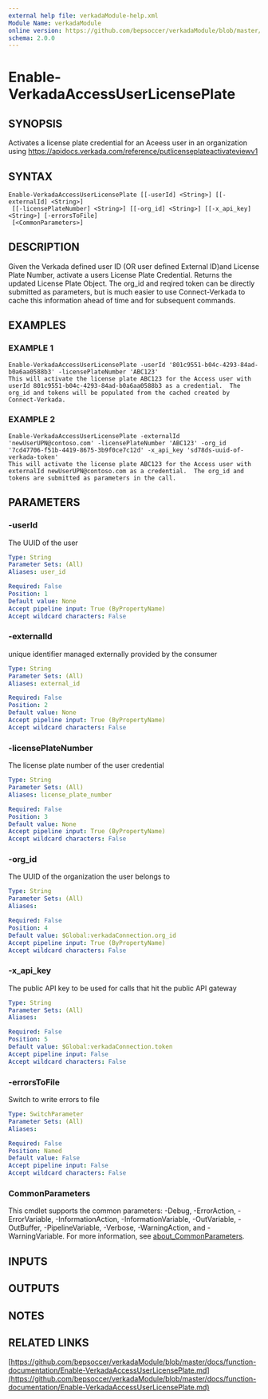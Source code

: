 ```yaml
---
external help file: verkadaModule-help.xml
Module Name: verkadaModule
online version: https://github.com/bepsoccer/verkadaModule/blob/master/docs/function-documentation/Enable-VerkadaAccessUserLicensePlate.md
schema: 2.0.0
---
```


# Enable-VerkadaAccessUserLicensePlate

## SYNOPSIS
Activates a license plate credential for an Aceess user in an organization using https://apidocs.verkada.com/reference/putlicenseplateactivateviewv1

## SYNTAX

```
Enable-VerkadaAccessUserLicensePlate [[-userId] <String>] [[-externalId] <String>]
 [[-licensePlateNumber] <String>] [[-org_id] <String>] [[-x_api_key] <String>] [-errorsToFile]
 [<CommonParameters>]
```

## DESCRIPTION
Given the Verkada defined user ID (OR user defined External ID)and License Plate Number, activate a users License Plate Credential.
Returns the updated License Plate Object.
The org_id and reqired token can be directly submitted as parameters, but is much easier to use Connect-Verkada to cache this information ahead of time and for subsequent commands.

## EXAMPLES

### EXAMPLE 1
```
Enable-VerkadaAccessUserLicensePlate -userId '801c9551-b04c-4293-84ad-b0a6aa0588b3' -licensePlateNumber 'ABC123'
This will activate the license plate ABC123 for the Access user with userId 801c9551-b04c-4293-84ad-b0a6aa0588b3 as a credential.  The org_id and tokens will be populated from the cached created by Connect-Verkada.
```

### EXAMPLE 2
```
Enable-VerkadaAccessUserLicensePlate -externalId 'newUserUPN@contoso.com' -licensePlateNumber 'ABC123' -org_id '7cd47706-f51b-4419-8675-3b9f0ce7c12d' -x_api_key 'sd78ds-uuid-of-verkada-token'
This will activate the license plate ABC123 for the Access user with externalId newUserUPN@contoso.com as a credential.  The org_id and tokens are submitted as parameters in the call.
```

## PARAMETERS

### -userId
The UUID of the user

```yaml
Type: String
Parameter Sets: (All)
Aliases: user_id

Required: False
Position: 1
Default value: None
Accept pipeline input: True (ByPropertyName)
Accept wildcard characters: False
```

### -externalId
unique identifier managed externally provided by the consumer

```yaml
Type: String
Parameter Sets: (All)
Aliases: external_id

Required: False
Position: 2
Default value: None
Accept pipeline input: True (ByPropertyName)
Accept wildcard characters: False
```

### -licensePlateNumber
The license plate number of the user credential

```yaml
Type: String
Parameter Sets: (All)
Aliases: license_plate_number

Required: False
Position: 3
Default value: None
Accept pipeline input: True (ByPropertyName)
Accept wildcard characters: False
```

### -org_id
The UUID of the organization the user belongs to

```yaml
Type: String
Parameter Sets: (All)
Aliases:

Required: False
Position: 4
Default value: $Global:verkadaConnection.org_id
Accept pipeline input: True (ByPropertyName)
Accept wildcard characters: False
```

### -x_api_key
The public API key to be used for calls that hit the public API gateway

```yaml
Type: String
Parameter Sets: (All)
Aliases:

Required: False
Position: 5
Default value: $Global:verkadaConnection.token
Accept pipeline input: False
Accept wildcard characters: False
```

### -errorsToFile
Switch to write errors to file

```yaml
Type: SwitchParameter
Parameter Sets: (All)
Aliases:

Required: False
Position: Named
Default value: False
Accept pipeline input: False
Accept wildcard characters: False
```

### CommonParameters
This cmdlet supports the common parameters: -Debug, -ErrorAction, -ErrorVariable, -InformationAction, -InformationVariable, -OutVariable, -OutBuffer, -PipelineVariable, -Verbose, -WarningAction, and -WarningVariable. For more information, see [about_CommonParameters](http://go.microsoft.com/fwlink/?LinkID=113216).

## INPUTS

## OUTPUTS

## NOTES

## RELATED LINKS

[https://github.com/bepsoccer/verkadaModule/blob/master/docs/function-documentation/Enable-VerkadaAccessUserLicensePlate.md](https://github.com/bepsoccer/verkadaModule/blob/master/docs/function-documentation/Enable-VerkadaAccessUserLicensePlate.md)

